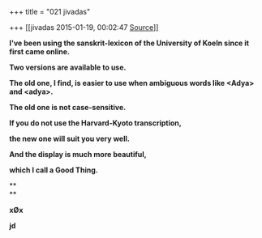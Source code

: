 +++
title = "021 jivadas"

+++
[[jivadas	2015-01-19, 00:02:47 [Source](https://groups.google.com/g/samskrita/c/KVGdwye3BjU)]]



**I've been using the sanskrit-lexicon of the University of Koeln since it first came online.**

**Two versions are available to use.**

**The old one, I find, is easier to use when ambiguous words like \<Adya> and \<adya>.**

**The old one is not case-sensitive.**

**If you do not use the Harvard-Kyoto transcription,**

**the new one will suit you very well.**

**And the display is much more beautiful,**

**which I call a Good Thing.**

**  
**

**xØx**

**jd**




